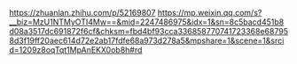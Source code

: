 https://zhuanlan.zhihu.com/p/52169807
https://mp.weixin.qq.com/s?__biz=MzU1NTMyOTI4Mw==&mid=2247486975&idx=1&sn=8c5bacd451b8d08a3517dc691872f6cf&chksm=fbd4bf93cca336858770741723368e687958d3f19ff20aec614d72e2ab17fdfe68a973d278a5&mpshare=1&scene=1&srcid=1209z8oqTqt1MpAnEKX0ob8h#rd